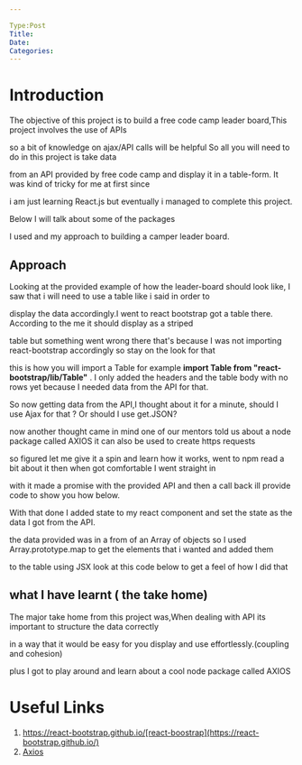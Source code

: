 ```yaml
---

Type:Post
Title:
Date:
Categories:
---
```


# Introduction

The objective of this project is to build a free code camp leader board,This project involves the use of APIs

so a bit of knowledge on ajax/API calls will be helpful So all you will need to do in this project is take data

from an API provided by free code camp and display it in a table-form. It was kind of tricky for me at first since

i am just learning React.js but eventually i managed to complete this project.

Below I will talk about some of the packages

I used and my approach to building a camper leader board.

## Approach

Looking at the provided example of how the leader-board should look like, I saw that i will need to use a table like i said in order to

display the data accordingly.I went to react bootstrap got a table there. According to the me it should display as a striped

table but something went wrong there that's because I was not importing react-bootstrap accordingly so stay on the look for that

this is how you will import a Table for example **import Table from "react-bootstrap/lib/Table"**
.
I only added the headers and the table body with no rows yet because I needed data from the API for that.

So now getting data from the API,I thought about it for a minute, should I use Ajax for that ? Or should I use get.JSON?

now another thought came in mind one of our mentors told us about a node package called AXIOS it can also be used to create https requests

so figured let me give it a spin and learn how it works, went to npm read a bit about it then when got comfortable I went straight in

with it made a promise with the provided API and then a call back ill provide code to show you how below.

With that done I added state to my react component and set the state as the data I got from the API.

the data provided was in a from of an Array of objects so I used Array.prototype.map to get the elements that i wanted and added them

to the table using JSX look at this code below to get a feel of how I did that

## what I have learnt ( the take home)

The major take home from this project was,When dealing with API its important to structure the data correctly

in a way that it would be easy for you display and use effortlessly.(coupling and cohesion)

plus I got to play around and learn about a cool node package called AXIOS

# Useful Links

1.  https://react-bootstrap.github.io/[react-boostrap](https://react-bootstrap.github.io/)
2.  [Axios](https://www.npmjs.com/package/axios)
